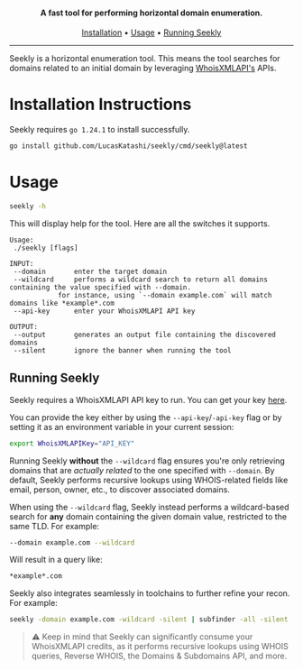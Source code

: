 <h4 align="center">A fast tool for performing horizontal domain enumeration.</h4>

<p align="center">
  <a href="#installation-instructions">Installation</a> •
  <a href="#usage">Usage</a> •
  <a href="#running-seekly">Running Seekly</a>
</p>

---

Seekly is a horizontal enumeration tool. This means the tool searches for domains related to an initial domain by leveraging [WhoisXMLAPI's](https://www.whoisxmlapi.com/) APIs.

# Installation Instructions
Seekly requires `go 1.24.1` to install successfully.
```sh
go install github.com/LucasKatashi/seekly/cmd/seekly@latest
```

# Usage
```sh
seekly -h
```

This will display help for the tool. Here are all the switches it supports.
```console
Usage:
 ./seekly [flags]

INPUT:
 --domain		enter the target domain
 --wildcard		performs a wildcard search to return all domains containing the value specified with --domain.
            for instance, using `--domain example.com` will match domains like *example*.com
 --api-key		enter your WhoisXMLAPI API key

OUTPUT:
 --output		generates an output file containing the discovered domains
 --silent		ignore the banner when running the tool
```

## Running Seekly
Seekly requires a WhoisXMLAPI API key to run. You can get your key [here](https://user.whoisxmlapi.com/products).

You can provide the key either by using the `--api-key`/`-api-key` flag or by setting it as an environment variable in your current session:
```sh
export WhoisXMLAPIKey="API_KEY"
```

Running Seekly **without** the `--wildcard` flag ensures you're only retrieving domains that are *actually related* to the one specified with `--domain`. By default, Seekly performs recursive lookups using WHOIS-related fields like email, person, owner, etc., to discover associated domains.

When using the `--wildcard` flag, Seekly instead performs a wildcard-based search for **any** domain containing the given domain value, restricted to the same TLD. For example:
```sh
--domain example.com --wildcard
```

Will result in a query like:
```sh
*example*.com
```

Seekly also integrates seamlessly in toolchains to further refine your recon. For example:
```sh
seekly -domain example.com -wildcard -silent | subfinder -all -silent | httpx -fr -mc 200 -t 150 -silent | katana -jc -jsl -d 4 -c 20 -silent --output example.txt
```

> ⚠️ Keep in mind that Seekly can significantly consume your WhoisXMLAPI credits, as it performs recursive lookups using WHOIS queries, Reverse WHOIS, the Domains & Subdomains API, and more.
